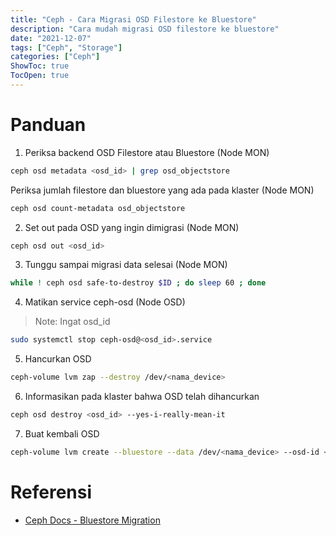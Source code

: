 ```yaml
---
title: "Ceph - Cara Migrasi OSD Filestore ke Bluestore"
description: "Cara mudah migrasi OSD filestore ke bluestore"
date: "2021-12-07"
tags: ["Ceph", "Storage"]
categories: ["Ceph"]
ShowToc: true
TocOpen: true
---
```


# Panduan
1. Periksa backend OSD Filestore atau Bluestore (Node MON)
```bash
ceph osd metadata <osd_id> | grep osd_objectstore
```

Periksa jumlah filestore dan bluestore yang ada pada klaster (Node MON)
```bash
ceph osd count-metadata osd_objectstore
```

2. Set out pada OSD yang ingin dimigrasi (Node MON)
```bash
ceph osd out <osd_id>
```


3. Tunggu sampai migrasi data selesai (Node MON)
```bash
while ! ceph osd safe-to-destroy $ID ; do sleep 60 ; done
```

4. Matikan service ceph-osd (Node OSD)

> Note: Ingat osd_id
```bash
sudo systemctl stop ceph-osd@<osd_id>.service
```

5. Hancurkan OSD
```bash
ceph-volume lvm zap --destroy /dev/<nama_device>
```

6. Informasikan pada klaster bahwa OSD telah dihancurkan
```bash
ceph osd destroy <osd_id> --yes-i-really-mean-it
```

7. Buat kembali OSD
```bash
ceph-volume lvm create --bluestore --data /dev/<nama_device> --osd-id <osd_id_sebelumnya>
```

# Referensi
- [Ceph Docs - Bluestore Migration](https://docs.ceph.com/en/latest/rados/operations/bluestore-migration/)